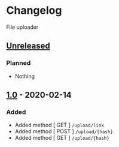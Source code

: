 # Changelog

File uploader

## [Unreleased]

### Planned
- Nothing

## [1.0] - 2020-02-14

### Added

- Added method [ GET ] `​/upload​/link`
- Added method [ POST ] `​/upload/{hash}`
- Added method [ GET ] `​/upload/{hash}`


[unreleased]: https://gitlab.com/kubia/upload/-/tags/1.0
[1.0]: https://gitlab.com/kubia/upload/-/tags/1.0
